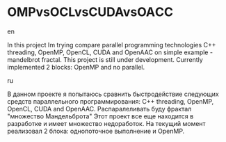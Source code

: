 # OMPvsOCLvsCUDAvsOAСC
en

In this project Im trying compare parallel programming technologies C++ threading, OpenMP, OpenCL, CUDA and OpenAAC 
on simple example - mandelbrot fractal.
This project is still under development. Currently implemented 2 blocks: OpenMP and no parallel.

ru

В данном проекте я попытаюсь сравнить быстродействие следующих средств параллельного программирования:
C++ threading, OpenMP, OpenCL, CUDA and OpenAAC. Распаралеливать буду фрактал "множество Мандельброта"
Этот проект все еще находится в разработке и имеет множество недоработок. 
На текущий момент реализовал 2 блока: однопоточное выполнение и OpenMP.
